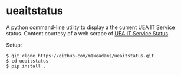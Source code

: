ueaitstatus
====

A python command-line utility to display a the current UEA IT Service status.
Content courtesy of a web scrape of [UEA IT Service Status](https://itstatus.uea.ac.uk).

Setup:

```console
$ git clone https://github.com/m1keadams/ueaitstatus.git
$ cd ueaitstatus
$ pip install .
